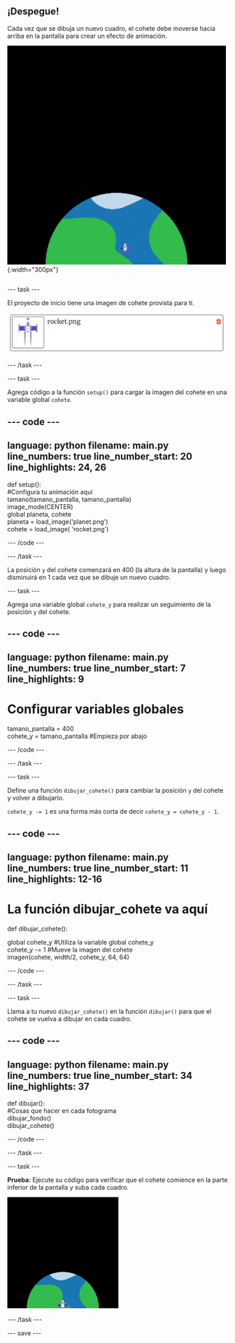 ## ¡Despegue!

<div style="display: flex; flex-wrap: wrap">
<div style="flex-basis: 200px; flex-grow: 1; margin-right: 15px;">
Cada vez que se dibuja un nuevo cuadro, el cohete debe moverse hacia arriba en la pantalla para crear un efecto de animación.
</div>
<div>

![Un cohete que vuela a una velocidad constante desde la parte inferior hasta la parte superior de la pantalla.](images/fly.gif){:width="300px"}

</div>
</div>

--- task ---

El proyecto de inicio tiene una imagen de cohete provista para tí.

![Imagen del cohete en la biblioteca de imágenes Trinket.](images/trinket_rocket_image.png)

--- /task ---

--- task ---

Agrega código a la función `setup()` para cargar la imagen del cohete en una variable global `cohete`.

--- code ---
---
language: python filename: main.py line_numbers: true line_number_start: 20
line_highlights: 24, 26
---

def setup():   
#Configura tu animación aquí   
tamano(tamano_pantalla, tamano_pantalla)   
image_mode(CENTER)   
global planeta, cohete   
planeta = load_image('planet.png')    
cohete = load_image( 'rocket.png')

--- /code ---

--- /task ---

La posición `y` del cohete comenzará en 400 (la altura de la pantalla) y luego disminuirá en 1 cada vez que se dibuje un nuevo cuadro.

--- task ---

Agrega una variable global `cohete_y` para realizar un seguimiento de la posición `y` del cohete.

--- code ---
---
language: python filename: main.py line_numbers: true line_number_start: 7
line_highlights: 9
---

# Configurar variables globales
tamano_pantalla = 400    
cohete_y = tamano_pantalla #Empieza por abajo

--- /code ---

--- /task ---

--- task ---

Define una función `dibujar_cohete()` para cambiar la posición `y` del cohete y volver a dibujarlo.

`cohete_y -= 1` es una forma más corta de decir `cohete_y = cohete_y - 1`.

--- code ---
---
language: python filename: main.py line_numbers: true line_number_start: 11
line_highlights: 12-16
---

# La función dibujar_cohete va aquí
def dibujar_cohete():

  global cohete_y #Utiliza la variable global cohete_y    
cohete_y -= 1 #Mueve la imagen del cohete    
imagen(cohete, width/2, cohete_y, 64, 64)


--- /code ---

--- /task ---

--- task ---

Llama a tu nuevo `dibujar_cohete()` en la función `dibujar()` para que el cohete se vuelva a dibujar en cada cuadro.

--- code ---
---
language: python filename: main.py line_numbers: true line_number_start: 34
line_highlights: 37
---

def dibujar():   
#Cosas que hacer en cada fotograma   
dibujar_fondo()   
dibujar_cohete()


--- /code ---

--- /task ---

--- task ---

**Prueba:** Ejecute su código para verificar que el cohete comience en la parte inferior de la pantalla y suba cada cuadro.

![Imagen del cohete en la mitad de la pantalla.](images/trinket_rocket_fly.gif)

--- /task ---

--- save ---
